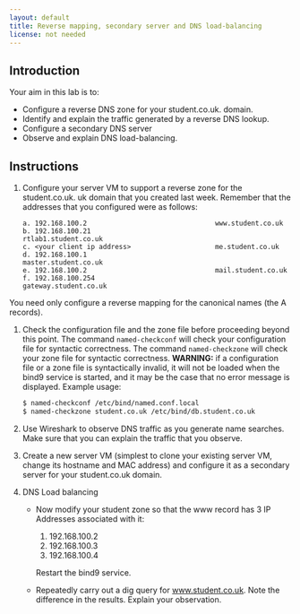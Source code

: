 ```yaml
---
layout: default
title: Reverse mapping, secondary server and DNS load-balancing
license: not needed
---
```


## Introduction

Your aim in this lab is to:

* Configure a reverse DNS zone for your student.co.uk. domain.
* Identify and explain the traffic generated by a reverse DNS lookup.
* Configure a secondary DNS server
* Observe and explain DNS load-balancing.

## Instructions

1. Configure your server VM to support a reverse zone for the student.co.uk. 
   uk domain that you created last week. Remember that the addresses that 
   you configured were as follows:

     ```
     a. 192.168.100.2                                www.student.co.uk
     b. 192.168.100.21                               rtlab1.student.co.uk
     c. <your client ip address>                     me.student.co.uk
     d. 192.168.100.1                                master.student.co.uk
     e. 192.168.100.2                                mail.student.co.uk
     f. 192.168.100.254                              gateway.student.co.uk
     ```
You need only configure a reverse mapping for the canonical names (the A records).  

1. Check the configuration file and the zone file before proceeding beyond this
   point. The command `named-checkconf` will check your configuration file for
   syntactic correctness. The command `named-checkzone` will check your zone file
   for syntactic correctness. **WARNING:** if a configuration file or a zone file
   is syntactically invalid, it will not be loaded when the bind9 service is
   started, and it may be the case that no error message is displayed. Example
   usage:

     ```sh
     $ named-checkconf /etc/bind/named.conf.local
     $ named-checkzone student.co.uk /etc/bind/db.student.co.uk
     ```

1. Use Wireshark to observe DNS traffic as you generate name searches. Make
   sure that you can explain the traffic that you observe.  

1. Create a new server VM (simplest to clone your existing server VM, change
   its hostname and MAC address) and configure it as a secondary server for
   your student.co.uk domain. 

1. DNS Load balancing

   * Now modify your student zone so that the www record has 3 IP Addresses 
     associated with it:

      1. 192.168.100.2
      1. 192.168.100.3
      1. 192.168.100.4

     Restart the bind9 service.
   * Repeatedly carry out a dig query for www.student.co.uk. Note the difference in the results. Explain your observation.

